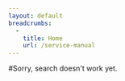 ```yaml
---
layout: default
breadcrumbs:
  -
    title: Home
    url: /service-manual
---
```


#Sorry, search doesn't work yet.